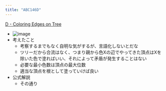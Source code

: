```yaml
---
title: "ABC146D"
---
```


[D - Coloring Edges on Tree](https://atcoder.jp/contests/abc146/tasks/abc146_d)
- ![image](https://gyazo.com/f92ad9c821a31ec19ce1d7da94a425ee/thumb/1000)
- 考えたこと
    - 考察するまでもなく自明な気がするが、言語化しないとだな
    - ツリーだから合流はなく、つまり親から色Xの辺でやってきた頂点はXを除いた色で塗ればいい、それによって矛盾が発生することはない
    - 必要な最小色数は頂点の最大位数
    - 適当な頂点を根として塗っていけば良い
- 公式解説
    - その通り
